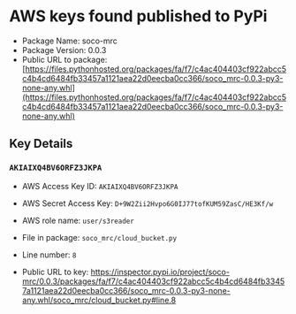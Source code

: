 # AWS keys found published to PyPi

* Package Name: soco-mrc
* Package Version: 0.0.3
* Public URL to package: [https://files.pythonhosted.org/packages/fa/f7/c4ac404403cf922abcc5c4b4cd6484fb33457a1121aea22d0eecba0cc366/soco_mrc-0.0.3-py3-none-any.whl](https://files.pythonhosted.org/packages/fa/f7/c4ac404403cf922abcc5c4b4cd6484fb33457a1121aea22d0eecba0cc366/soco_mrc-0.0.3-py3-none-any.whl)

## Key Details

### `AKIAIXQ4BV6ORFZ3JKPA`

* AWS Access Key ID: `AKIAIXQ4BV6ORFZ3JKPA`
* AWS Secret Access Key: `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` 
* AWS role name: `user/s3reader`
* File in package: `soco_mrc/cloud_bucket.py`
* Line number: `8`

* Public URL to key: https://inspector.pypi.io/project/soco-mrc/0.0.3/packages/fa/f7/c4ac404403cf922abcc5c4b4cd6484fb33457a1121aea22d0eecba0cc366/soco_mrc-0.0.3-py3-none-any.whl/soco_mrc/cloud_bucket.py#line.8


